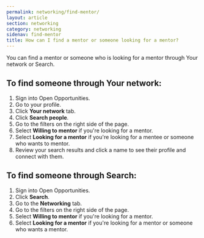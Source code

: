 ```yaml
---
permalink: networking/find-mentor/
layout: article
section: networking
category: networking
sidenav: find-mentor
title: How can I find a mentor or someone looking for a mentor?
---
```


You can find a mentor or someone who is looking for a mentor through Your network or Search.

## To find someone through Your network:

1. Sign into Open Opportunities.
2. Go to your profile.
3. Click **Your network** tab.
4. Click **Search people**.
5. Go to the filters on the right side of the page.
6. Select **Willing to mentor** if you're looking for a mentor.
7. Select **Looking for a mentor** if you're looking for a mentee or someone who wants to mentor.
8. Review your search results and click a name to see their profile and connect with them.

## To find someone through Search:

1. Sign into Open Opportunities.
2. Click **Search**.
3. Go to the **Networking** tab.
4. Go to the filters on the right side of the page.
5. Select **Willing to mentor** if you're looking for a mentor.
6. Select **Looking for a mentor** if you're looking for a mentor or someone who wants a mentor.